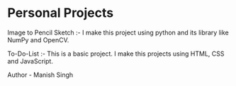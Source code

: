 # Personal Projects
Image to Pencil Sketch :- I make this project using python and its library like NumPy and OpenCV.

To-Do-List :- This is a basic project. I make this projects using HTML, CSS and JavaScript.

Author - Manish Singh
